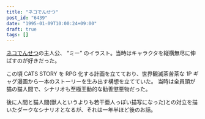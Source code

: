 ```yaml
---
title: "ネコでんせつ"
post_id: "6439"
date: "1995-01-09T10:00:24+09:00"
draft: true
tags: []
---
```



[ネコでんせつ](/cats_story)の主人公、 “ミー” のイラスト。当時はキャラクタを縦横無尽に伸ばすのが好きだった。

この頃 CATS STORY を RPG 化する計画を立てており、世界観滅茶苦茶な 1P ギャグ漫画から一本のストーリーを生み出す構想を立てていた。
当時は全員頭が猫の猫人間で、シナリオも至極王動的な勧善懲悪物だった。

後に人間と猫人間(獣人というよりも若干亜人っぽい描写になった)との対立を描いたダークなシナリオとなるが、それは一年半ほど後のお話。
